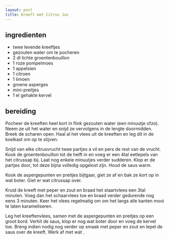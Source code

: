 ```yaml
---
layout: post
title: Kreeft met Citrus Jus
---
```


##  ingredienten 

* twee levende kreeftjes
* gezouten water om te pocheren
* 2 dl lichte groentenbouillon
* 1 roze pompelmoes
* 1 appelsien
* 1 citroen
* 1 limoen
* groene asperges
* mini-preitjes
* 1 el gehakte kervel

##  bereiding 

Pocheer de kreeften heel kort in flink gezouten water (een minuutje ofzo). Neem ze uit het water en snijd ze vervolgens in de lengte doormidden. Breek de scharen open. Haal al het vlees uit de kreeften en leg dit in de koelkast om op te stijven.

Snijd van elke citrusvrucht twee partjes a vil en pers de rest van de vrucht. Kook de groentenbouillon tot de helft in en voeg er een 4tal eetlepels van het citrussap bij. Laat nog enkele minuutjes verder sudderen. Klop er de partjes door, tot deze bijna volledig opgelost zijn. Houd de saus warm.

Kook de aspergepunten en preitjes bijtgaar, giet ze af en bak ze kort op in wat boter. Giet er wat citrussap over.

Kruid de kreeft met peper en zout en braad het staartvlees een 3tal minuten. Voeg dan het schaarvlees toe en braad verder gedurende nog eens 3 minuten. Keer het vlees regelmatig om om het langs alle kanten mooi te laten karameliseren.

Leg het kreeftenvlees, samen met de aspergepunten en preitjes op een groot bord. Verhit de saus, klop er nog wat boter door en voeg de kervel toe. Breng indien nodig nog verder op smaak met peper en zout en lepel de saus over de kreeft. Werk af met wat .

